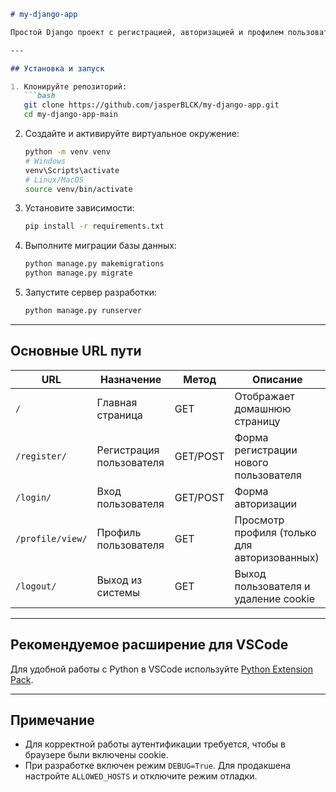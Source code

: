 

````markdown
# my-django-app

Простой Django проект с регистрацией, авторизацией и профилем пользователя.

---

## Установка и запуск

1. Клонируйте репозиторий:
   ```bash
   git clone https://github.com/jasperBLCK/my-django-app.git
   cd my-django-app-main
````

2. Создайте и активируйте виртуальное окружение:

   ```bash
   python -m venv venv
   # Windows
   venv\Scripts\activate
   # Linux/MacOS
   source venv/bin/activate
   ```

3. Установите зависимости:

   ```bash
   pip install -r requirements.txt
   ```

4. Выполните миграции базы данных:

   ```bash
   python manage.py makemigrations
   python manage.py migrate
   ```

5. Запустите сервер разработки:

   ```bash
   python manage.py runserver
   ```

---

## Основные URL пути

| URL              | Назначение               | Метод    | Описание                                     |
| ---------------- | ------------------------ | -------- | -------------------------------------------- |
| `/`              | Главная страница         | GET      | Отображает домашнюю страницу                 |
| `/register/`     | Регистрация пользователя | GET/POST | Форма регистрации нового пользователя        |
| `/login/`        | Вход пользователя        | GET/POST | Форма авторизации                            |
| `/profile/view/` | Профиль пользователя     | GET      | Просмотр профиля (только для авторизованных) |
| `/logout/`       | Выход из системы         | GET      | Выход пользователя и удаление cookie         |

---

## Рекомендуемое расширение для VSCode

Для удобной работы с Python в VSCode используйте [Python Extension Pack](https://marketplace.visualstudio.com/items?itemName=donjayamanne.python-extension-pack).

---

## Примечание

* Для корректной работы аутентификации требуется, чтобы в браузере были включены cookie.
* При разработке включен режим `DEBUG=True`. Для продакшена настройте `ALLOWED_HOSTS` и отключите режим отладки.

```
